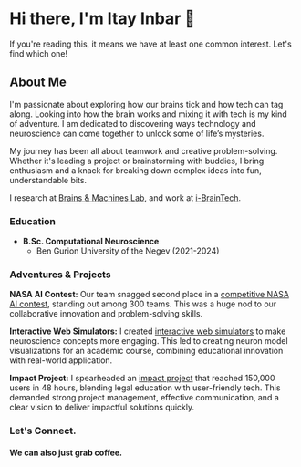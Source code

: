 # Hi there, I'm Itay Inbar 👋

If you're reading this, it means we have at least one common interest. Let's find which one!

## About Me

I'm passionate about exploring how our brains tick and how tech can tag along. Looking into how the brain works and mixing it with tech is my kind of adventure. I am dedicated to discovering ways technology and neuroscience can come together to unlock some of life’s mysteries.

My journey has been all about teamwork and creative problem-solving. Whether it's leading a project or brainstorming with buddies, I bring enthusiasm and a knack for breaking down complex ideas into fun, understandable bits.

I research at [Brains & Machines Lab](https://brainsandmachines.org/), and work at [i-BrainTech](http://www.i-brain.tech/).

### Education
- **B.Sc. Computational Neuroscience**
  - Ben Gurion University of the Negev (2021-2024)

### Adventures & Projects

**NASA AI Contest:** Our team snagged second place in a [competitive NASA AI contest](https://drivendata.co/blog/ai-assistants-winners), standing out among 300 teams. This was a huge nod to our collaborative innovation and problem-solving skills.

**Interactive Web Simulators:** I created [interactive web simulators](https://neuropractical.web.app/eeg-simulator) to make neuroscience concepts more engaging. This led to creating neuron model visualizations for an academic course, combining educational innovation with real-world application.

**Impact Project:** I spearheaded an [impact project](https://www.linkedin.com/posts/itayinbardev_%D7%90%D7%99%D7%9A-%D7%9E%D7%91%D7%99%D7%90%D7%99%D7%9D-%D7%9E%D7%95%D7%93%D7%A2%D7%95%D7%AA-%D7%97%D7%91%D7%A8%D7%AA%D7%99%D7%AA-%D7%90%D7%9C-150000-%D7%99%D7%A9%D7%A8%D7%90%D7%9C%D7%99%D7%9D-activity-7068622939063017472-ix_B?utm_source=share&utm_medium=member_desktop) that reached 150,000 users in 48 hours, blending legal education with user-friendly tech. This demanded strong project management, effective communication, and a clear vision to deliver impactful solutions quickly.

### Let's Connect. 

#### We can also just grab coffee.
